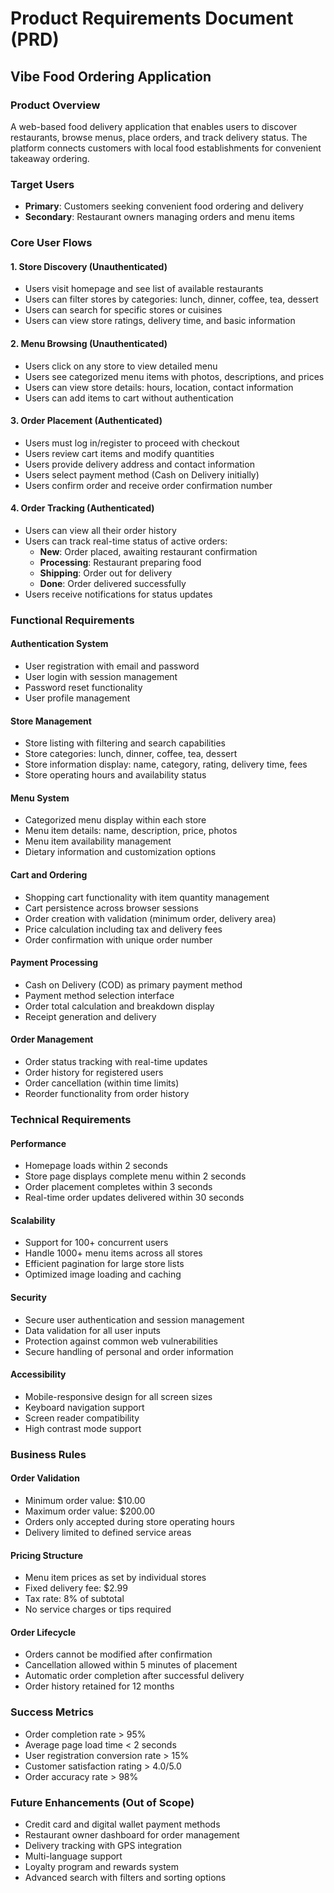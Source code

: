 # Product Requirements Document (PRD)
## Vibe Food Ordering Application

### Product Overview
A web-based food delivery application that enables users to discover restaurants, browse menus, place orders, and track delivery status. The platform connects customers with local food establishments for convenient takeaway ordering.

### Target Users
- **Primary**: Customers seeking convenient food ordering and delivery
- **Secondary**: Restaurant owners managing orders and menu items

### Core User Flows

#### 1. Store Discovery (Unauthenticated)
- Users visit homepage and see list of available restaurants
- Users can filter stores by categories: lunch, dinner, coffee, tea, dessert
- Users can search for specific stores or cuisines
- Users can view store ratings, delivery time, and basic information

#### 2. Menu Browsing (Unauthenticated)
- Users click on any store to view detailed menu
- Users see categorized menu items with photos, descriptions, and prices
- Users can view store details: hours, location, contact information
- Users can add items to cart without authentication

#### 3. Order Placement (Authenticated)
- Users must log in/register to proceed with checkout
- Users review cart items and modify quantities
- Users provide delivery address and contact information
- Users select payment method (Cash on Delivery initially)
- Users confirm order and receive order confirmation number

#### 4. Order Tracking (Authenticated)
- Users can view all their order history
- Users can track real-time status of active orders:
  - **New**: Order placed, awaiting restaurant confirmation
  - **Processing**: Restaurant preparing food
  - **Shipping**: Order out for delivery
  - **Done**: Order delivered successfully
- Users receive notifications for status updates

### Functional Requirements

#### Authentication System
- User registration with email and password
- User login with session management
- Password reset functionality
- User profile management

#### Store Management
- Store listing with filtering and search capabilities
- Store categories: lunch, dinner, coffee, tea, dessert
- Store information display: name, category, rating, delivery time, fees
- Store operating hours and availability status

#### Menu System
- Categorized menu display within each store
- Menu item details: name, description, price, photos
- Menu item availability management
- Dietary information and customization options

#### Cart and Ordering
- Shopping cart functionality with item quantity management
- Cart persistence across browser sessions
- Order creation with validation (minimum order, delivery area)
- Price calculation including tax and delivery fees
- Order confirmation with unique order number

#### Payment Processing
- Cash on Delivery (COD) as primary payment method
- Payment method selection interface
- Order total calculation and breakdown display
- Receipt generation and delivery

#### Order Management
- Order status tracking with real-time updates
- Order history for registered users
- Order cancellation (within time limits)
- Reorder functionality from order history

### Technical Requirements

#### Performance
- Homepage loads within 2 seconds
- Store page displays complete menu within 2 seconds
- Order placement completes within 3 seconds
- Real-time order updates delivered within 30 seconds

#### Scalability
- Support for 100+ concurrent users
- Handle 1000+ menu items across all stores
- Efficient pagination for large store lists
- Optimized image loading and caching

#### Security
- Secure user authentication and session management
- Data validation for all user inputs
- Protection against common web vulnerabilities
- Secure handling of personal and order information

#### Accessibility
- Mobile-responsive design for all screen sizes
- Keyboard navigation support
- Screen reader compatibility
- High contrast mode support

### Business Rules

#### Order Validation
- Minimum order value: $10.00
- Maximum order value: $200.00
- Orders only accepted during store operating hours
- Delivery limited to defined service areas

#### Pricing Structure
- Menu item prices as set by individual stores
- Fixed delivery fee: $2.99
- Tax rate: 8% of subtotal
- No service charges or tips required

#### Order Lifecycle
- Orders cannot be modified after confirmation
- Cancellation allowed within 5 minutes of placement
- Automatic order completion after successful delivery
- Order history retained for 12 months

### Success Metrics
- Order completion rate > 95%
- Average page load time < 2 seconds
- User registration conversion rate > 15%
- Customer satisfaction rating > 4.0/5.0
- Order accuracy rate > 98%

### Future Enhancements (Out of Scope)
- Credit card and digital wallet payment methods
- Restaurant owner dashboard for order management
- Delivery tracking with GPS integration
- Multi-language support
- Loyalty program and rewards system
- Advanced search with filters and sorting options